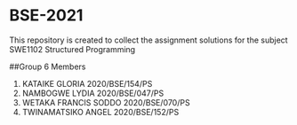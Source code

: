 # BSE-2021
This repository is created to collect the assignment solutions for the subject SWE1102 Structured Programming

##Group 6 Members

1. KATAIKE GLORIA 2020/BSE/154/PS
2. NAMBOGWE LYDIA 2020/BSE/047/PS
3. WETAKA FRANCIS SODDO 2020/BSE/070/PS
4. TWINAMATSIKO ANGEL 2020/BSE/152/PS
